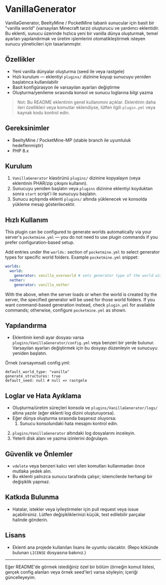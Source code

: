 
# VanillaGenerator

VanillaGenerator, BeeltyMine / PocketMine tabanlı sunucular için basit bir "vanilla world" (varsayılan Minecraft tarzı) oluşturucu ve yardımcı eklentidir. Bu eklenti, sunucu üzerinde hızlıca yeni bir vanilla dünya oluşturmak, temel ayarları yapılandırmak ve üretim işlemlerini otomatikleştirmek isteyen sunucu yöneticileri için tasarlanmıştır.

## Özellikler
- Yeni vanilla dünyalar oluşturma (seed ile veya rastgele)
- Hızlı kurulum — eklentiyi `plugins/` dizinine koyup sunucuyu yeniden başlatınca kullanılabilir
- Basit konfigürasyon ile varsayılan ayarları değiştirme
- Oluşturma/yenileme sırasında konsol ve sunucu loglarına bilgi yazma

> Not: Bu README eklentinin genel kullanımını açıklar. Eklentinin daha ileri özellikleri veya komutlar eklendiyse, lütfen ilgili `plugin.yml` veya kaynak kodu kontrol edin.

## Gereksinimler
- BeeltyMine / PocketMine-MP (stable branch ile uyumluluk hedeflenmiştir)
- PHP 8.x

## Kurulum
1. `VanillaGenerator` klasörünü `plugins/` dizinine kopyalayın (veya eklentinin PHAR/zip çıkışını kullanın).
2. Sunucuyu yeniden başlatın veya `plugins` dizinine eklentiyi koyduktan sonra `start` script'i ile sunucuyu başlatın.
3. Sunucu açılışında eklenti `plugins/` altında yüklenecek ve konsolda yükleme mesajı gösterilecektir.

## Hızlı Kullanım
This plugin can be configured to generate worlds automatically via your server's `pocketmine.yml` — you do not need to use plugin commands if you prefer configuration-based setup.

Add entries under the `worlds:` section of `pocketmine.yml` to select generator types for specific world folders. Example `pocketmine.yml` snippet:

```yaml
worlds:
  world:
    generator: vanilla_overworld # sets generator type of the world with folder name "world" to "vanilla_overworld"
  nether:
    generator: vanilla_nether
```

With the above, when the server loads or when the world is created by the server, the specified generator will be used for those world folders. If you want command-based generation instead, check `plugin.yml` for available commands; otherwise, configure `pocketmine.yml` as shown.

## Yapılandırma
- Eklentinin kendi ayar dosyası varsa `plugins/VanillaGenerator/config.yml` veya benzeri bir yerde bulunur. Varsayılan ayarları değiştirmek için bu dosyayı düzenleyin ve sunucuyu yeniden başlatın.

Örnek (varsayımsal) config.yml:

```
default_world_type: "vanilla"
generate_structures: true
default_seed: null # null => rastgele
```

## Loglar ve Hata Ayıklama
- Oluşturma/üretim süreçleri konsola ve `plugins/VanillaGenerator/logs/` altına yazılır (eğer eklenti log dizini oluşturuyorsa).
- Eğer dünya oluşturma sırasında başarısız oluyorsa:
	1. Sunucu konsolundaki hata mesajını kontrol edin.
 2. `plugins/VanillaGenerator` altındaki log dosyalarını inceleyin.
 3. Yeterli disk alanı ve yazma izinlerini doğrulayın.

## Güvenlik ve Önlemler
- `vdelete` veya benzeri kalıcı veri silen komutları kullanmadan önce mutlaka yedek alın.
- Bu eklenti yalnızca sunucu tarafında çalışır; istemcilerde herhangi bir değişiklik yapmaz.

## Katkıda Bulunma
- Hatalar, istekler veya iyileştirmeler için pull request veya issue açabilirsiniz. Lütfen değişikliklerinizi küçük, test edilebilir parçalar halinde gönderin.

## Lisans
- Eklenti ana projede kullanılan lisans ile uyumlu olacaktır. (Repo kökünde bulunan `LICENSE` dosyasına bakınız.)

---
Eğer README'de görmek istediğiniz özel bir bölüm (örneğin komut listesi, gerçek config alanları veya örnek seed'ler) varsa söyleyin; içeriği güncelleyeyim.

